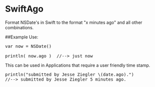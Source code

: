 # SwiftAgo
Format NSDate's in Swift to the format "x minutes ago" and all other combinations.

##Example Use:
<pre>
var now = NSDate()

println( now.ago )  //--> just now
</pre>


This can be used in Applications that require a user friendly time stamp.
<pre>
println("submitted by Jesse Ziegler \(date.ago).") 
//--> submitted by Jesse Ziegler 5 minutes ago.
</pre>
